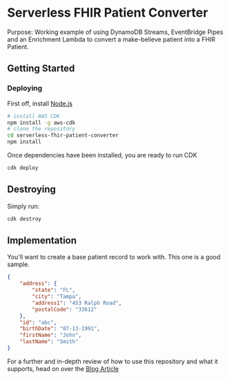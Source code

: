 # Serverless FHIR Patient Converter

Purpose: Working example of using DynamoDB Streams, EventBridge Pipes and an Enrichment Lambda to convert a make-believe patient into a FHIR Patient.

## Getting Started

### Deploying

First off, install [Node.js](https://nodejs.org/en)

```bash
# install AWS CDK
npm install -g aws-cdk
# clone the repository
cd serverless-fhir-patient-converter
npm install
```

Once dependencies have been installed, you are ready to run CDK

```bash
cdk deploy
```

## Destroying

Simply run:

```bash
cdk destroy
```

## Implementation

You'll want to create a base patient record to work with. This one is a good sample.

```json
{
    "address": {
        "state": "FL",
        "city": "Tampa",
        "address1": "453 Ralph Road",
        "postalCode": "33612"
    },
    "id": "abc",
    "birthDate": "07-13-1991",
    "firstName": "John",
    "lastName": "Smith"
}
```

For a further and in-depth review of how to use this repository and what it supports, head on over the [Blog Article](https://www.binaryheap.com/dynamodb-eventbridge-pipes-enrichment/)
